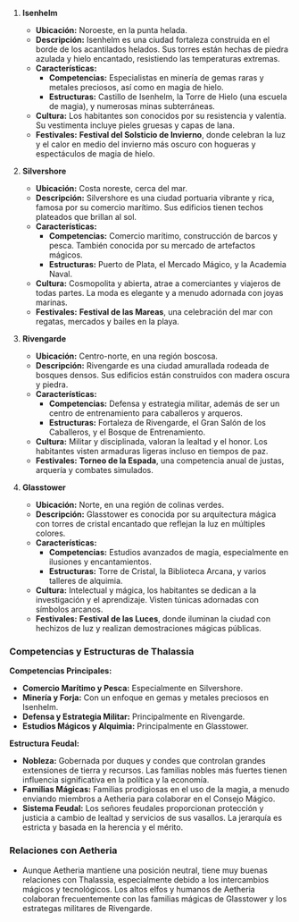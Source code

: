  1. **Isenhelm**
    
    - **Ubicación:** Noroeste, en la punta helada.
    - **Descripción:** Isenhelm es una ciudad fortaleza construida en el borde de los acantilados helados. Sus torres están hechas de piedra azulada y hielo encantado, resistiendo las temperaturas extremas.
    - **Características:**
        - **Competencias:** Especialistas en minería de gemas raras y metales preciosos, así como en magia de hielo.
        - **Estructuras:** Castillo de Isenhelm, la Torre de Hielo (una escuela de magia), y numerosas minas subterráneas.
    - **Cultura:** Los habitantes son conocidos por su resistencia y valentía. Su vestimenta incluye pieles gruesas y capas de lana.
    - **Festivales:** **Festival del Solsticio de Invierno**, donde celebran la luz y el calor en medio del invierno más oscuro con hogueras y espectáculos de magia de hielo.
2. **Silvershore**
    
    - **Ubicación:** Costa noreste, cerca del mar.
    - **Descripción:** Silvershore es una ciudad portuaria vibrante y rica, famosa por su comercio marítimo. Sus edificios tienen techos plateados que brillan al sol.
    - **Características:**
        - **Competencias:** Comercio marítimo, construcción de barcos y pesca. También conocida por su mercado de artefactos mágicos.
        - **Estructuras:** Puerto de Plata, el Mercado Mágico, y la Academia Naval.
    - **Cultura:** Cosmopolita y abierta, atrae a comerciantes y viajeros de todas partes. La moda es elegante y a menudo adornada con joyas marinas.
    - **Festivales:** **Festival de las Mareas**, una celebración del mar con regatas, mercados y bailes en la playa.
3. **Rivengarde**
    
    - **Ubicación:** Centro-norte, en una región boscosa.
    - **Descripción:** Rivengarde es una ciudad amurallada rodeada de bosques densos. Sus edificios están construidos con madera oscura y piedra.
    - **Características:**
        - **Competencias:** Defensa y estrategia militar, además de ser un centro de entrenamiento para caballeros y arqueros.
        - **Estructuras:** Fortaleza de Rivengarde, el Gran Salón de los Caballeros, y el Bosque de Entrenamiento.
    - **Cultura:** Militar y disciplinada, valoran la lealtad y el honor. Los habitantes visten armaduras ligeras incluso en tiempos de paz.
    - **Festivales:** **Torneo de la Espada**, una competencia anual de justas, arquería y combates simulados.
4. **Glasstower**
    
    - **Ubicación:** Norte, en una región de colinas verdes.
    - **Descripción:** Glasstower es conocida por su arquitectura mágica con torres de cristal encantado que reflejan la luz en múltiples colores.
    - **Características:**
        - **Competencias:** Estudios avanzados de magia, especialmente en ilusiones y encantamientos.
        - **Estructuras:** Torre de Cristal, la Biblioteca Arcana, y varios talleres de alquimia.
    - **Cultura:** Intelectual y mágica, los habitantes se dedican a la investigación y el aprendizaje. Visten túnicas adornadas con símbolos arcanos.
    - **Festivales:** **Festival de las Luces**, donde iluminan la ciudad con hechizos de luz y realizan demostraciones mágicas públicas.

### Competencias y Estructuras de Thalassia

**Competencias Principales:**

- **Comercio Marítimo y Pesca:** Especialmente en Silvershore.
- **Minería y Forja:** Con un enfoque en gemas y metales preciosos en Isenhelm.
- **Defensa y Estrategia Militar:** Principalmente en Rivengarde.
- **Estudios Mágicos y Alquimia:** Principalmente en Glasstower.

**Estructura Feudal:**

- **Nobleza:** Gobernada por duques y condes que controlan grandes extensiones de tierra y recursos. Las familias nobles más fuertes tienen influencia significativa en la política y la economía.
- **Familias Mágicas:** Familias prodigiosas en el uso de la magia, a menudo enviando miembros a Aetheria para colaborar en el Consejo Mágico.
- **Sistema Feudal:** Los señores feudales proporcionan protección y justicia a cambio de lealtad y servicios de sus vasallos. La jerarquía es estricta y basada en la herencia y el mérito.

### Relaciones con Aetheria

- Aunque Aetheria mantiene una posición neutral, tiene muy buenas relaciones con Thalassia, especialmente debido a los intercambios mágicos y tecnológicos. Los altos elfos y humanos de Aetheria colaboran frecuentemente con las familias mágicas de Glasstower y los estrategas militares de Rivengarde.